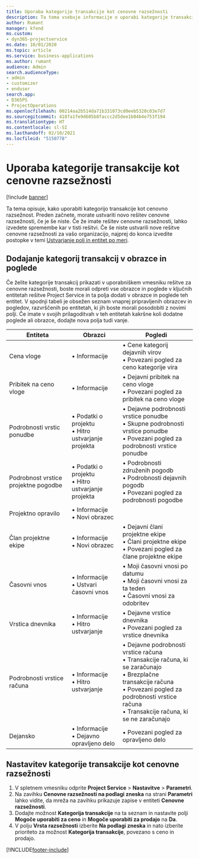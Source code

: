 ```yaml
---
title: Uporaba kategorije transakcije kot cenovne razsežnosti
description: Ta tema vsebuje informacije o uporabi kategorije transakcije kot cenovne razsežnosti.
author: Rumant
manager: kfend
ms.custom:
- dyn365-projectservice
ms.date: 10/01/2020
ms.topic: article
ms.service: business-applications
ms.author: rumant
audience: Admin
search.audienceType:
- admin
- customizer
- enduser
search.app:
- D365PS
- ProjectOperations
ms.openlocfilehash: 00214aa2b514da71b331073cd0eeb5320c03e7d7
ms.sourcegitcommit: 418fa1fe9d605b8faccc2d5dee1b04b4e753f194
ms.translationtype: HT
ms.contentlocale: sl-SI
ms.lasthandoff: 02/10/2021
ms.locfileid: "5150778"
---
```

# <a name="use-transaction-category-as-a-pricing-dimension"></a>Uporaba kategorije transakcije kot cenovne razsežnosti

[!include [banner](../includes/psa-now-project-operations.md)]

Ta tema opisuje, kako uporabiti kategorijo transakcije kot cenovno razsežnost. Preden začnete, morate ustvariti novo rešitev cenovne razsežnosti, če je še niste. Če že imate rešitev cenovne razsežnosti, lahko izvedete spremembe kar v tisti rešitvi. Če še niste ustvarili nove rešitve cenovne razsežnosti za vašo organizacijo, najprej do konca izvedite postopke v temi [Ustvarjanje polj in entitet po meri](create-custom-fields-entities.md).

## <a name="add-transaction-category-to-forms-and-views"></a>Dodajanje kategorij transakcij v obrazce in poglede
Če želite kategorije transakcij prikazati v uporabniškem vmesniku rešitve za cenovne razsežnosti, boste morali odpreti vse obrazce in poglede v ključnih entitetah rešitve Project Service in ta polja dodati v obrazce in poglede teh entitet.
V spodnji tabeli je obsežen seznam vnaprej pripravljenih obrazcev in pogledov, razvrščenih po entitetah, ki jih boste morali posodobiti z novimi polji. Če imate v svojih prilagoditvah v teh entitetah kakršne koli dodatne poglede ali obrazce, dodajte nova polja tudi vanje.

|  Entiteta        | Obrazci     |Pogledi        |
| ------------------------------|---------------------------------|----------------------------------|
|  Cena vloge|• Informacije |• Cene kategorij dejavnih virov<br> • Povezani pogled za ceno kategorije vira|
|  Pribitek na ceno vloge|• Informacije|• Dejavni pribitek na ceno vloge<br>• Povezani pogled za pribitek na ceno vloge|
|  Podrobnosti vrstic ponudbe|• Podatki o projektu<br>• Hitro ustvarjanje projekta|• Dejavne podrobnosti vrstice ponudbe<br>• Skupne podrobnosti vrstice ponudbe<br>• Povezani pogled za podrobnosti vrstice ponudbe|
|  Podrobnost vrstice projektne pogodbe|• Podatki o projektu<br>• Hitro ustvarjanje projekta|• Podrobnosti združenih pogodb<br>• Podrobnosti dejavnih pogodb<br>• Povezani pogled za podrobnosti pogodbe|
|  Projektno opravilo|• Informacije<br>• Novi obrazec||
|  Član projektne ekipe|• Informacije<br>• Novi obrazec|• Dejavni člani projektne ekipe<br>• Člani projektne ekipe<br>• Povezani pogled za člane projektne ekipe|
|  Časovni vnos|• Informacije<br>• Ustvari časovni vnos|• Moji časovni vnosi po datumu<br>• Moji časovni vnosi za ta teden<br>• Časovni vnosi za odobritev|
|  Vrstica dnevnika|• Informacije<br>• Hitro ustvarjanje|• Dejavne vrstice dnevnika<br>• Povezani pogled za vrstice dnevnika|
|  Podrobnosti vrstice računa|• Informacije<br>• Hitro ustvarjanje|• Dejavne podrobnosti vrstice računa<br>• Transakcije računa, ki se zaračunajo<br>• Brezplačne transakcije računa<br>• Povezani pogled za podrobnosti vrstice računa<br>• Transakcije računa, ki se ne zaračunajo|
|  Dejansko|• Informacije<br>• Dejavno opravljeno delo|• Povezani pogled za opravljeno delo|

## <a name="set-up-transaction-category-as-a-pricing-dimension"></a>Nastavitev kategorije transakcije kot cenovne razsežnosti

1. V spletnem vmesniku odprite **Project Service** > **Nastavitve** > **Parametri**. 
2. Na zavihku **Cenovne razsežnosti na podlagi zneska** na strani **Parametri** lahko vidite, da mreža na zavihku prikazuje zapise v entiteti **Cenovne razsežnosti**.
3. Dodajte možnost **Kategorija transakcije** na ta seznam in nastavite polji **Mogoče uporabiti za ceno** in **Mogoče uporabiti za prodajo** na **Da**.
4. V polju **Vrsta razsežnosti** izberite **Na podlagi zneska** in nato izberite prioriteto za možnost **Kategorija transakcije**, povezano s ceno in prodajo.


[!INCLUDE[footer-include](../includes/footer-banner.md)]